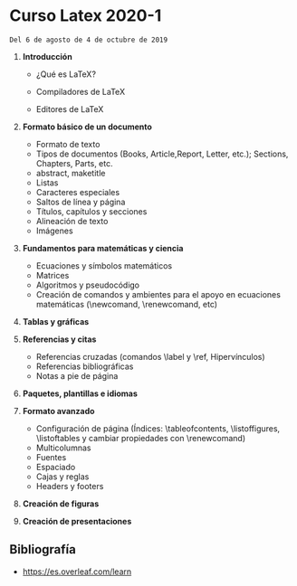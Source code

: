 # Curso Latex 2020-1
```shell
Del 6 de agosto de 4 de octubre de 2019
```

1. **Introducción**

   * ¿Qué es LaTeX?
   * Compiladores de LaTeX

   * Editores de LaTeX

2. **Formato básico de un documento**

   * Formato de texto
   * Tipos de documentos (Books, Article,Report, Letter, etc.); Sections, Chapters, Parts, etc.
   * abstract, maketitle
   * Listas
   * Caracteres especiales
   * Saltos de línea y página
   * Títulos, capítulos y secciones
   * Alineación de texto
   * Imágenes
   
3. **Fundamentos para matemáticas y ciencia**

   * Ecuaciones y símbolos matemáticos
   * Matrices
   * Algoritmos y pseudocódigo
   * Creación de comandos y ambientes para el apoyo en ecuaciones matemáticas (\newcomand, \renewcomand, etc)

4. **Tablas y gráficas**

5. **Referencias y citas**

   * Referencias cruzadas (comandos \label y \ref, Hipervínculos)
   * Referencias bibliográficas
   * Notas a pie de página

6. **Paquetes, plantillas e idiomas**
   
7. **Formato avanzado**

   * Configuración de página (Índices: \tableofcontents, \listoffigures, \listoftables y cambiar propiedades con \renewcomand)
   * Multicolumnas
   * Fuentes
   * Espaciado
   * Cajas y reglas
   * Headers y footers

8. **Creación de figuras**

9. **Creación de presentaciones**

## Bibliografía

* https://es.overleaf.com/learn